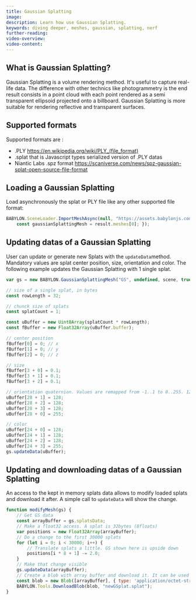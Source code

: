 ```yaml
---
title: Gaussian Splatting
image:
description: Learn how use Gaussian Splatting.
keywords: diving deeper, meshes, gaussian, splatting, nerf
further-reading:
video-overview:
video-content:
---
```


## What is Gaussian Splatting?

Gaussian Splatting is a volume rendering method. It's useful to capture real-life data. The difference with other technics like photogrammetry is the end result consists in a point cloud with each point rendered as a semi transparent ellipsoid projected onto a billboard. Gaussian Splatting is more suitable for rendering reflective and transparent surfaces.

## Supported formats

Supported formats are :

- .PLY https://en.wikipedia.org/wiki/PLY_(file_format)
- .splat that is Javascript types serialized version of .PLY datas
- Niantic Labs .spz format https://scaniverse.com/news/spz-gaussian-splat-open-source-file-format

## Loading a Gaussian Splatting

Load asynchronously the splat or PLY file like any other supported file format:

```javascript
BABYLON.SceneLoader.ImportMeshAsync(null, "https://assets.babylonjs.com/splats/", "gs_Skull.splat", scene).then((result) =>{
    const gaussianSplattingMesh = result.meshes[0]; });
```

## Updating datas of a Gaussian Splatting

User can update or generate new Splats with the `updateData`method.
Mandatory values are splat center position, size, orientation and color.
The following example updates the Gaussian Splatting with 1 single splat.

```javascript
var gs = new BABYLON.GaussianSplattingMesh("GS", undefined, scene, true);

// size of a single splat, in bytes
const rowLength = 32;

// chunck size of splats
const splatCount = 1;

const uBuffer = new Uint8Array(splatCount * rowLength);
const fBuffer = new Float32Array(uBuffer.buffer);

// center position
fBuffer[0] = 0; // x
fBuffer[1] = 0; // y
fBuffer[2] = 0; // z

// size
fBuffer[3 + 0] = 0.1;
fBuffer[3 + 1] = 0.1;
fBuffer[3 + 2] = 0.1;

// orientation quaternion. Values are remapped from -1..1 to 0..255. 128 is 0. 255 is 1
uBuffer[28 + 1] = 128; 
uBuffer[28 + 2] = 128;
uBuffer[28 + 3] = 128;
uBuffer[28 + 0] = 255;

// color
uBuffer[24 + 0] = 128;
uBuffer[24 + 1] = 128;
uBuffer[24 + 2] = 128;
uBuffer[24 + 3] = 255;
gs.updateData(uBuffer);
```

## Updating and downloading datas of a Gaussian Splatting

An access to the kept in memory splats data allows to modify loaded splats and download it after.
A simple call to `updateData` will show the change.

```javascript
function modifyMesh(gs) {
    // Get GS data
    const arrayBuffer = gs.splatsData;
    // Make a float32 access. A splat is 32bytes (8floats)
    var positions = new Float32Array(arrayBuffer);
    // Do a change to the first 30000 splats
    for (let i = 0; i < 30000; i++) {
        // Translate splats a little. GS shown here is upside down
        positions[i * 8 + 1] -= 2.0;
    }
    // Make that change visible
    gs.updateData(arrayBuffer);
    // Create a blob with array buffer and download it. It can be used directly with the sandbox
    const blob = new Blob([arrayBuffer], { type: 'application/octet-stream' });
    BABYLON.Tools.DownloadBlob(blob, "newGSplat.splat");
}
```

<Playground id="#CID4NN#203" title="Simple Example of Gaussian Splatting" description="Simple example of setting a Gaussian Splatting."/>

<Playground id="#45KYTJ#61" title="Loading and displaying different Gaussian Splatting scenes" description="Loading and displaying different Gaussian Splatting scenes."/>

<Playground id="#EILZ5L#3" title="10000 splats updated" description="Creating and updating a Gaussian Splatting made of 10000 individual splats"/>

<Playground id="#RKKCHG#0" title="Download and modify a GS" description="Download a Gaussian Splatting and modify a bunch splats. Then, downloads it."/>
